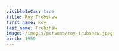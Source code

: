 ```yaml
---
visibleInCms: true
title: Roy Trubshaw
first_name: Roy
last_name: Trubshaw
image: /images/persons/roy-trubshaw.jpeg
birth: 1959
---
```

